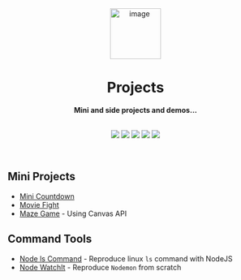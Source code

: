 <div align="center">
  <a href="https://tridiamond.tech" target="_blank" rel="noopener noreferrer">
    <img width="100" alt="image" src="https://img-blog.csdnimg.cn/20200930013332450.png" alt="TriDiamond logo">
  </a>
  <br/>
  <h1><b>Projects</b></h1>
  <strong>Mini and side projects and demos...</strong>
</div>

<br>

<p align="center">
  <img src="https://img.shields.io/github/issues/TriDiamond/projects">
  <img src="https://img.shields.io/github/forks/TriDiamond/projects">
  <img src="https://img.shields.io/github/stars/TriDiamond/projects">
  <img src="https://img.shields.io/github/last-commit/TriDiamond/projects">
  <img src="https://img.shields.io/github/license/TriDiamond/projects">
</p>

<br>

## Mini Projects

- [Mini Countdown](https://github.tridiamond.tech/projects/mini-countdown)
- [Movie Fight](https://github.tridiamond.tech/projects/movie-fight)
- [Maze Game](https://github.tridiamond.tech/projects/maze-game) - Using Canvas API

## Command Tools

- [Node ls Command](https://github.com/TriDiamond/projects/node-ls-command) - Reproduce linux `ls` command with NodeJS
- [Node WatchIt](https://github.com/TriDiamond/projects/node-watchit) - Reproduce `Nodemon` from scratch
